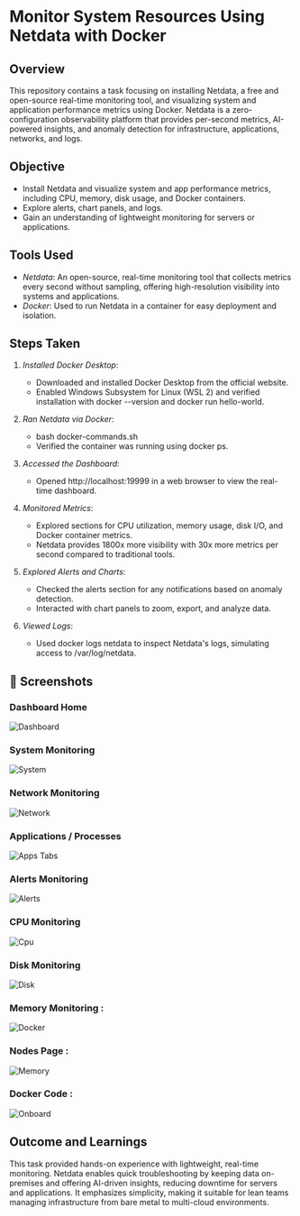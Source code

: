 # Monitor System Resources Using Netdata with Docker

## Overview
This repository contains a task focusing on installing Netdata, a free and open-source real-time monitoring tool, and visualizing system and application performance metrics using Docker. Netdata is a zero-configuration observability platform that provides per-second metrics, AI-powered insights, and anomaly detection for infrastructure, applications, networks, and logs.

## Objective
- Install Netdata and visualize system and app performance metrics, including CPU, memory, disk usage, and Docker containers.
- Explore alerts, chart panels, and logs.
- Gain an understanding of lightweight monitoring for servers or applications.

## Tools Used
- *Netdata*: An open-source, real-time monitoring tool that collects metrics every second without sampling, offering high-resolution visibility into systems and applications.<grok-card data-id="8d1944" data-type="citation_card"></grok-card>
- *Docker*: Used to run Netdata in a container for easy deployment and isolation.

## Steps Taken
1. *Installed Docker Desktop*:
   - Downloaded and installed Docker Desktop from the official website.
   - Enabled Windows Subsystem for Linux (WSL 2) and verified installation with docker --version and docker run hello-world.

2. *Ran Netdata via Docker*:
   - bash docker-commands.sh
   - Verified the container was running using docker ps.

3. *Accessed the Dashboard*:
   - Opened http://localhost:19999 in a web browser to view the real-time dashboard.

4. *Monitored Metrics*:
   - Explored sections for CPU utilization, memory usage, disk I/O, and Docker container metrics.
   - Netdata provides 1800x more visibility with 30x more metrics per second compared to traditional tools.<grok-card data-id="d366b3" data-type="citation_card"></grok-card>

5. *Explored Alerts and Charts*:
   - Checked the alerts section for any notifications based on anomaly detection.
   - Interacted with chart panels to zoom, export, and analyze data.

6. *Viewed Logs*:
   - Used docker logs netdata to inspect Netdata's logs, simulating access to /var/log/netdata.

## 📸 Screenshots
### Dashboard Home
![Dashboard](screenshots/Screenshot1.jpg)

### System Monitoring
![System](screenshots/Screenshot2.jpg)

### Network Monitoring
![Network](screenshots/Screenshot3.jpg)

### Applications / Processes
![Apps Tabs](screenshots/Screenshot4.jpg)

### Alerts Monitoring
![Alerts](screenshots/Screenshot5.jpg)

### CPU Monitoring
![Cpu](screenshots/Screenshot6.jpg)

### Disk Monitoring
![Disk](screenshots/Screenshot7.jpg)

### Memory Monitoring :
![Docker](screenshots/Screenshot8.jpg)

### Nodes Page :
![Memory](screenshots/Screenshot9.jpg)

### Docker Code :
![Onboard](screenshots/Screenshot10.jpg)

## Outcome and Learnings
This task provided hands-on experience with lightweight, real-time monitoring. Netdata enables quick troubleshooting by keeping data on-premises and offering AI-driven insights, reducing downtime for servers and applications.<grok-card data-id="02eb16" data-type="citation_card"></grok-card> It emphasizes simplicity, making it suitable for lean teams managing infrastructure from bare metal to multi-cloud environments.

